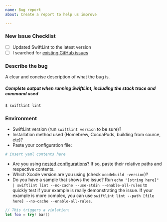 ```yaml
---
name: Bug report
about: Create a report to help us improve

---
```


### New Issue Checklist

- [ ] Updated SwiftLint to the latest version
- [ ] I searched for [existing GitHub issues](https://github.com/realm/SwiftLint/issues)

### Describe the bug

A clear and concise description of what the bug is.

##### Complete output when running SwiftLint, including the stack trace and command used

```bash
$ swiftlint lint
```

### Environment

* SwiftLint version (run `swiftlint version` to be sure)?
* Installation method used (Homebrew, CocoaPods, building from source, etc)?
* Paste your configuration file:

```yml
# insert yaml contents here
```

* Are you using [nested configurations](https://github.com/realm/SwiftLint#nested-configurations)?
  If so, paste their relative paths and respective contents.
* Which Xcode version are you using (check `xcodebuild -version`)?
* Do you have a sample that shows the issue? Run `echo "[string here]" | swiftlint lint --no-cache --use-stdin --enable-all-rules`
  to quickly test if your example is really demonstrating the issue. If your example is more
  complex, you can use `swiftlint lint --path [file here] --no-cache --enable-all-rules`.

```swift
// This triggers a violation:
let foo = try! bar()
```
